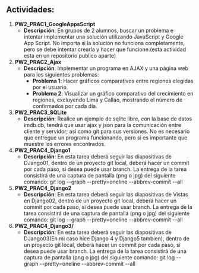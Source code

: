 ## Actividades:
1. **PW2_PRAC1_GoogleAppsScript**
   - **Descripción**: En grupos de 2 alumnos, buscar un problema e intentar implementar una solución utilizando JavaScript y Google App Script. No importa si la solución no funciona completamente, pero se debe intentar crearla y hacer que funcione.(esta actividad esta en un repositorio publico aparte)
2. **PW2_PRAC2_Ajax**
   - **Descripción**: Implementar un programa en AJAX y una página web para los siguientes problemas:
     - **Problema 1**: Hacer gráficos comparativos entre regiones elegidas por el usuario.
     - **Problema 2**: Visualizar un gráfico comparativo del crecimiento en regiones, excluyendo Lima y Callao, mostrando el número de confirmados por cada día.
3. **PW2_PRAC3_SQLite**
   - **Descripción**: Realice un ejemplo de sqlite libre, con la base de datos imdb.db, tendrá que usar ajax y json para la comunicación entre cliente y servidor; así como git para sus versiones. No es necesario que entregue un programa funcionando, pero si es importante que muestre los errores encontrados.
4. **PW2_PRAC4_Django1**
   - **Descripción**: En esta tarea deberá seguir las diapositivas de DJango01, dentro de un proyecto git local, deberá hacer un commit por cada paso, si desea puede usar branch. La entrega de la tarea consistirá de una captura de pantalla (png o jpg) del siguiente comando: git log --graph --pretty=oneline --abbrev-commit --all
5. **PW2_PRAC4_Django2**
   - **Descripción**: En esta tarea deberá seguir las diapositivas de Vistas en Django02, dentro de un proyecto git local, deberá hacer un commit por cada paso, si desea puede usar branch. La entrega de la tarea consistirá de una captura de pantalla (png o jpg) del siguiente comando: git log --graph --pretty=oneline --abbrev-commit --all
6. **PW2_PRAC4_Django3/**
   - **Descripción**: En esta tarea deberá seguir las diapositivas de DJango03(En mi caso hice Django 4 y Django5 tambien), dentro de un proyecto git local, deberá hacer un commit por cada paso, si desea puede usar branch. La entrega de la tarea consistirá de una captura de pantalla (png o jpg) del siguiente comando: git log --graph --pretty=oneline --abbrev-commit --all
